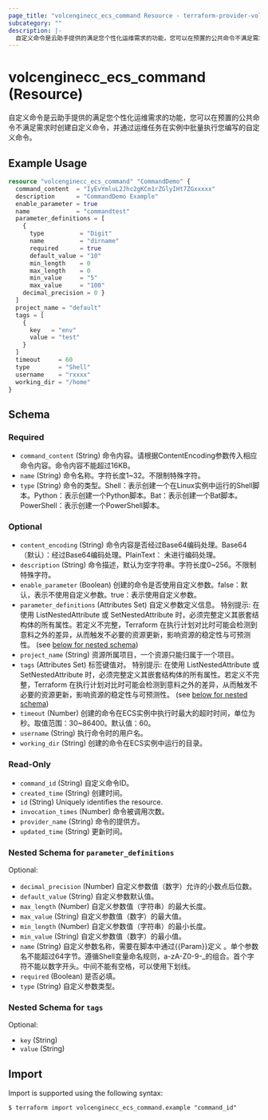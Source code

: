 ```yaml
---
page_title: "volcenginecc_ecs_command Resource - terraform-provider-volcenginecc"
subcategory: ""
description: |-
  自定义命令是云助手提供的满足您个性化运维需求的功能，您可以在预置的公共命令不满足需求时创建自定义命令，并通过运维任务在实例中批量执行您编写的自定义命令。
---
```


# volcenginecc_ecs_command (Resource)

自定义命令是云助手提供的满足您个性化运维需求的功能，您可以在预置的公共命令不满足需求时创建自定义命令，并通过运维任务在实例中批量执行您编写的自定义命令。

## Example Usage

```terraform
resource "volcenginecc_ecs_command" "CommandDemo" {
  command_content  = "IyEvYmluL2Jhc2gKCm1rZGlyIHt7ZGxxxxx"
  description      = "CommandDemo Example"
  enable_parameter = true
  name             = "commandtest"
  parameter_definitions = [
    {
      type          = "Digit"
      name          = "dirname"
      required      = true
      default_value = "10"
      min_length    = 0
      max_length    = 0
      min_value     = "5"
      max_value     = "100"
    decimal_precision = 0 }
  ]
  project_name = "default"
  tags = [
    {
      key   = "env"
      value = "test"
    }
  ]
  timeout     = 60
  type        = "Shell"
  username    = "rxxxx"
  working_dir = "/home"
}
```

<!-- schema generated by tfplugindocs -->
## Schema

### Required

- `command_content` (String) 命令内容。请根据ContentEncoding参数传入相应命令内容。命令内容不能超过16KB。
- `name` (String) 命令名称。字符长度1~32。不限制特殊字符。
- `type` (String) 命令的类型。Shell：表示创建一个在Linux实例中运行的Shell脚本。Python：表示创建一个Python脚本。Bat：表示创建一个Bat脚本。PowerShell：表示创建一个PowerShell脚本。

### Optional

- `content_encoding` (String) 命令内容是否经过Base64编码处理。Base64（默认）：经过Base64编码处理。PlainText： 未进行编码处理。
- `description` (String) 命令描述，默认为空字符串。字符长度0~256。不限制特殊字符。
- `enable_parameter` (Boolean) 创建的命令是否使用自定义参数。false：默认，表示不使用自定义参数。true：表示使用自定义参数。
- `parameter_definitions` (Attributes Set) 自定义参数定义信息。
 特别提示: 在使用 ListNestedAttribute 或 SetNestedAttribute 时，必须完整定义其嵌套结构体的所有属性。若定义不完整，Terraform 在执行计划对比时可能会检测到意料之外的差异，从而触发不必要的资源更新，影响资源的稳定性与可预测性。 (see [below for nested schema](#nestedatt--parameter_definitions))
- `project_name` (String) 资源所属项目，一个资源只能归属于一个项目。
- `tags` (Attributes Set) 标签键值对。
 特别提示: 在使用 ListNestedAttribute 或 SetNestedAttribute 时，必须完整定义其嵌套结构体的所有属性。若定义不完整，Terraform 在执行计划对比时可能会检测到意料之外的差异，从而触发不必要的资源更新，影响资源的稳定性与可预测性。 (see [below for nested schema](#nestedatt--tags))
- `timeout` (Number) 创建的命令在ECS实例中执行时最大的超时时间，单位为秒。取值范围：30~86400。默认值：60。
- `username` (String) 执行命令时的用户名。
- `working_dir` (String) 创建的命令在ECS实例中运行的目录。

### Read-Only

- `command_id` (String) 自定义命令ID。
- `created_time` (String) 创建时间。
- `id` (String) Uniquely identifies the resource.
- `invocation_times` (Number) 命令被调用次数。
- `provider_name` (String) 命令的提供方。
- `updated_time` (String) 更新时间。

<a id="nestedatt--parameter_definitions"></a>
### Nested Schema for `parameter_definitions`

Optional:

- `decimal_precision` (Number) 自定义参数值（数字）允许的小数点后位数。
- `default_value` (String) 自定义参数默认值。
- `max_length` (Number) 自定义参数值（字符串）的最大长度。
- `max_value` (String) 自定义参数值（数字）的最大值。
- `min_length` (Number) 自定义参数值（字符串）的最小长度。
- `min_value` (String) 自定义参数值（数字）的最小值。
- `name` (String) 自定义参数名称，需要在脚本中通过{{Param}}定义 。单个参数名不能超过64字节。遵循Shell变量命名规则，a-zA-Z0-9-_的组合。首个字符不能以数字开头。中间不能有空格，可以使用下划线。
- `required` (Boolean) 是否必填。
- `type` (String) 自定义参数类型。


<a id="nestedatt--tags"></a>
### Nested Schema for `tags`

Optional:

- `key` (String)
- `value` (String)

## Import

Import is supported using the following syntax:

```shell
$ terraform import volcenginecc_ecs_command.example "command_id"
```